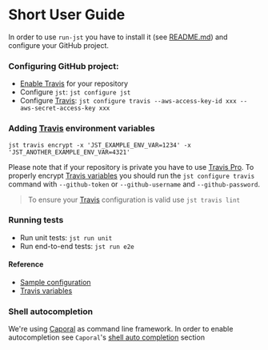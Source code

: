 # Short User Guide

In order to use `run-jst` you have to install it (see [README.md](https://github.com/MitocGroup/run-jst/blob/master/README.md))
and configure your GitHub project.

### Configuring GitHub project:

- [Enable Travis](https://docs.travis-ci.com/user/getting-started#To-get-started-with-Travis-CI%3A) for your repository
- Configure `jst`: `jst configure jst`
- Configure [Travis](https://travis-ci.org): `jst configure travis --aws-access-key-id xxx --aws-secret-access-key xxx` 

### Adding [Travis](https://travis-ci.org) environment variables

```
jst travis encrypt -x 'JST_EXAMPLE_ENV_VAR=1234' -x 'JST_ANOTHER_EXAMPLE_ENV_VAR=4321'
```

Please note that if your repository is private you have to use [Travis Pro](https://travis-ci.com).
To properly encrypt [Travis variables](https://github.com/MitocGroup/run-jst/blob/master/bin/commands/configure/helper/travis.js#L7) 
you should run the `jst configure travis` command with `--github-token` or `--github-username` and `--github-password`.

> To ensure your [Travis](https://travis-ci.org) configuration is valid use `jst travis lint`

### Running tests

- Run unit tests: `jst run unit`
- Run end-to-end tests: `jst run e2e`

#### Reference

- [Sample configuration](https://github.com/MitocGroup/run-jst/blob/master/bin/templates/.jst.yml)
- [Travis variables](https://github.com/MitocGroup/run-jst/blob/master/bin/commands/configure/helper/travis.js#L7)

### Shell autocompletion

We're using [Caporal](https://github.com/mattallty/Caporal.js) as command line framework.
In order to enable autocompletion see `Caporal`'s [shell auto completion](https://github.com/mattallty/Caporal.js#shell-auto-completion) section
